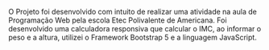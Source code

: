O Projeto foi desenvolvido com intuito de realizar uma atividade na aula de Programação Web pela escola Etec Polivalente de Americana. 
Foi desenvolvido uma calculadora responsiva que calcular o IMC, ao informar o peso e a altura, utilizei o Framework Bootstrap 5 e a linguagem JavaScript.
